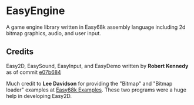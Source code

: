 # EasyEngine
A game engine library written in Easy68k assembly language including 2d bitmap graphics, audio, and user input.

## Credits
Easy2D, EasySound, EasyInput, and EasyDemo written by **Robert Kennedy** 
as of commit [e07b684](https://github.com/MartinVanBuren/EasyEngine/commit/e07b684ce068e1c42919791372fc531d8204d301)

Much credit to **Lee Davidson** for providing the "Bitmap" and "Bitmap loader" examples at [Easy68k Examples](http://www.easy68k.com/easy68kexamples.htm). These two programs were a huge help in developing Easy2D.
